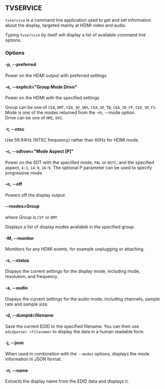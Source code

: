 ## TVSERVICE

`tvservice` is a command line application used to get and set information about the display, targeted mainly at HDMI video and audio.

Typing `tvservice` by itself will display a list of available command line options.

### Options

#### -p, --preferred

Power on the HDMI output with preferred settings.

#### -e, --explicit="Group Mode Drive"

Power on the HDMI with the specified settings

Group can be one of `CEA`, `DMT`, `CEA_3D_SBS`, `CEA_3D_TB`, `CEA_3D_FP`, `CEA_3D_FS`.  
Mode is one of the modes returned from the -m, --mode option.  
Drive can be one of `HMI`, `DVI`.  

#### -t, --ntsc

Use 59.94Hz (NTSC frequency) rather than 60Hz for HDMI mode.

#### -c, --sdtvon="Mode Aspect [P]"

Power on the SDT with the specified mode, `PAL` or `NSTC`, and the specified aspect, `4:3`, `14:9`, `16:9`. The optional P parameter can be used to specify progressive mode. 

#### -o, --off

Powers off the display output. 

#### --modes=Group

where Group is `CVT` or `DMT`.

Displays a list of display modes available in the specified group.

#### -M, --monitor

Montitors for any HDMI events, for example unplugging or attaching.

#### -s, --status

Dispays the current settings for the display mode, including mode, resolution, and frequency.

#### -a, --audio

Dispays the current settings for the audio mode, including channels, sample rate and sample size.

#### -d, --dumpid=filename

Save the current EDID to the specified filename. You can then use `edidparser <filename>` to display the data in a human readable form. 

#### -j, --json

When used in combination with the `--modes` options, displays the mode information in JSON format. 

#### -n, --name

Extracts the display name from the EDID data and displays it.


